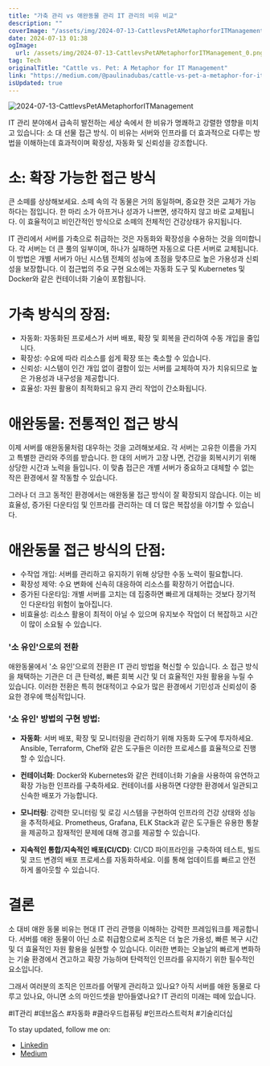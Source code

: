 ```yaml
---
title: "가축 관리 vs 애완동물 관리 IT 관리의 비유 비교"
description: ""
coverImage: "/assets/img/2024-07-13-CattlevsPetAMetaphorforITManagement_0.png"
date: 2024-07-13 01:38
ogImage: 
  url: /assets/img/2024-07-13-CattlevsPetAMetaphorforITManagement_0.png
tag: Tech
originalTitle: "Cattle vs. Pet: A Metaphor for IT Management"
link: "https://medium.com/@paulinadubas/cattle-vs-pet-a-metaphor-for-it-management-945c094521d2"
isUpdated: true
---
```





![2024-07-13-CattlevsPetAMetaphorforITManagement](/assets/img/2024-07-13-CattlevsPetAMetaphorforITManagement_0.png)

IT 관리 분야에서 급속히 발전하는 세상 속에서 한 비유가 명쾌하고 강렬한 영향을 미치고 있습니다: 소 대 선물 접근 방식. 이 비유는 서버와 인프라를 더 효과적으로 다루는 방법을 이해하는데 효과적이며 확장성, 자동화 및 신뢰성을 강조합니다.

# 소: 확장 가능한 접근 방식

큰 소떼를 상상해보세요. 소떼 속의 각 동물은 거의 동일하며, 중요한 것은 교체가 가능하다는 점입니다. 한 마리 소가 아프거나 성과가 나쁘면, 생각하지 않고 바로 교체됩니다. 이 효율적이고 비인간적인 방식으로 소떼의 전체적인 건강상태가 유지됩니다.

<div class="content-ad"></div>

IT 관리에서 서버를 가축으로 취급하는 것은 자동화와 확장성을 수용하는 것을 의미합니다. 각 서버는 더 큰 풀의 일부이며, 하나가 실패하면 자동으로 다른 서버로 교체됩니다. 이 방법은 개별 서버가 아닌 시스템 전체의 성능에 초점을 맞추므로 높은 가용성과 신뢰성을 보장합니다. 이 접근법의 주요 구현 요소에는 자동화 도구 및 Kubernetes 및 Docker와 같은 컨테이너화 기술이 포함됩니다.

# 가축 방식의 장점:

- 자동화: 자동화된 프로세스가 서버 배포, 확장 및 회복을 관리하여 수동 개입을 줄입니다.
- 확장성: 수요에 따라 리소스를 쉽게 확장 또는 축소할 수 있습니다.
- 신뢰성: 시스템이 인간 개입 없이 결함이 있는 서버를 교체하여 자가 치유되므로 높은 가용성과 내구성을 제공합니다.
- 효율성: 자원 활용이 최적화되고 유지 관리 작업이 간소화됩니다.

# 애완동물: 전통적인 접근 방식

<div class="content-ad"></div>

이제 서버를 애완동물처럼 대우하는 것을 고려해보세요. 각 서버는 고유한 이름을 가지고 특별한 관리와 주의를 받습니다. 한 대의 서버가 고장 나면, 건강을 회복시키기 위해 상당한 시간과 노력을 들입니다. 이 맞춤 접근은 개별 서버가 중요하고 대체할 수 없는 작은 환경에서 잘 작동할 수 있습니다.

그러나 더 크고 동적인 환경에서는 애완동물 접근 방식이 잘 확장되지 않습니다. 이는 비효율성, 증가된 다운타임 및 인프라를 관리하는 데 더 많은 복잡성을 야기할 수 있습니다.

# 애완동물 접근 방식의 단점:

- 수작업 개입: 서버를 관리하고 유지하기 위해 상당한 수동 노력이 필요합니다.
- 확장성 제약: 수요 변화에 신속히 대응하여 리소스를 확장하기 어렵습니다.
- 증가된 다운타임: 개별 서버를 고치는 데 집중하면 빠르게 대체하는 것보다 장기적인 다운타임 위험이 높아집니다.
- 비효율성: 리소스 활용이 최적이 아닐 수 있으며 유지보수 작업이 더 복잡하고 시간이 많이 소요될 수 있습니다.

<div class="content-ad"></div>

### '소 유인'으로의 전환

애완동물에서 '소 유인'으로의 전환은 IT 관리 방법을 혁신할 수 있습니다. 소 접근 방식을 채택하는 기관은 더 큰 탄력성, 빠른 회복 시간 및 더 효율적인 자원 활용을 누릴 수 있습니다. 이러한 전환은 특히 현대적이고 수요가 많은 환경에서 기민성과 신뢰성이 중요한 경우에 핵심적입니다.

### '소 유인' 방법의 구현 방법:

- **자동화**: 서버 배포, 확장 및 모니터링을 관리하기 위해 자동화 도구에 투자하세요. Ansible, Terraform, Chef와 같은 도구들은 이러한 프로세스를 효율적으로 진행할 수 있습니다.

- **컨테이너화**: Docker와 Kubernetes와 같은 컨테이너화 기술을 사용하여 유연하고 확장 가능한 인프라를 구축하세요. 컨테이너를 사용하면 다양한 환경에서 일관되고 신속한 배포가 가능합니다.

- **모니터링**: 강력한 모니터링 및 로깅 시스템을 구현하여 인프라의 건강 상태와 성능을 추적하세요. Prometheus, Grafana, ELK Stack과 같은 도구들은 유용한 통찰을 제공하고 잠재적인 문제에 대해 경고를 제공할 수 있습니다.

- **지속적인 통합/지속적인 배포(CI/CD)**: CI/CD 파이프라인을 구축하여 테스트, 빌드 및 코드 변경의 배포 프로세스를 자동화하세요. 이를 통해 업데이트를 빠르고 안전하게 롤아웃할 수 있습니다.

<div class="content-ad"></div>

# 결론

소 대비 애완 동물 비유는 현대 IT 관리 관행을 이해하는 강력한 프레임워크를 제공합니다. 서버를 애완 동물이 아닌 소로 취급함으로써 조직은 더 높은 가용성, 빠른 복구 시간 및 더 효율적인 자원 활용을 실현할 수 있습니다. 이러한 변화는 오늘날의 빠르게 변화하는 기술 환경에서 견고하고 확장 가능하며 탄력적인 인프라를 유지하기 위한 필수적인 요소입니다.

그래서 여러분의 조직은 인프라를 어떻게 관리하고 있나요? 아직 서버를 애완 동물로 다루고 있나요, 아니면 소의 마인드셋을 받아들였나요? IT 관리의 미래는 떼에 있습니다.

#IT관리 #데브옵스 #자동화 #클라우드컴퓨팅 #인프라스트럭처 #기술리더십

<div class="content-ad"></div>

To stay updated, follow me on:

- [Linkedin](https://www.linkedin.com/)
- [Medium](https://medium.com/)